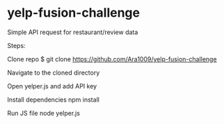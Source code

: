 # yelp-fusion-challenge
Simple API request for restaurant/review data
  
Steps:

  Clone repo
    $ git clone https://github.com/Ara1009/yelp-fusion-challenge

  Navigate to the cloned directory

  Open yelper.js and add API key

  Install dependencies
    npm install

  Run JS file
    node yelper.js
